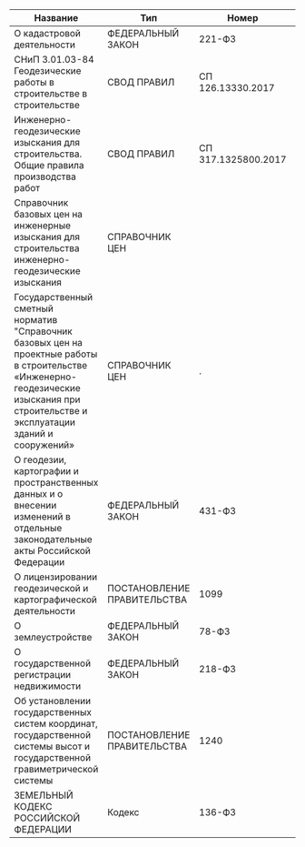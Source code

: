 | Название                                                                                                                                                        | Тип | Номер | Дата |
|---------------------------------------------------------------------------------------------------------------------------------------------------------------------------------------|-----------------------------|---------------------|------------|
| О кадастровой деятельности                                                                                                                                                            | ФЕДЕРАЛЬНЫЙ ЗАКОН           | 221-ФЗ              | 24.07.2007 |
| СНиП 3.01.03-84 Геодезические работы в строительстве в строительстве                                                                                                                  | СВОД ПРАВИЛ                 | СП 126.13330.2017   |            |
| Инженерно-геодезические изыскания для строительства. Общие правила производства работ                                                                                                 | СВОД ПРАВИЛ                 | СП 317.1325800.2017 |            |
| Справочник базовых цен на инженерные изыскания для строительства инженерно-геодезические изыскания                                                                                    | СПРАВОЧНИК ЦЕН              |                     |            |
| Государственный сметный норматив "Справочник базовых цен на проектные работы в строительстве «Инженерно-геодезические изыскания при строительстве и эксплуатации зданий и сооружений» | СПРАВОЧНИК ЦЕН              | .                   |            |
| О геодезии, картографии и пространственных данных и о внесении изменений в отдельные законодательные акты Российской Федерации                                                        | ФЕДЕРАЛЬНЫЙ ЗАКОН           | 431-ФЗ              | 30.12.2015 |
| О лицензировании геодезической и картографической деятельности                                                                                                                        | ПОСТАНОВЛЕНИЕ ПРАВИТЕЛЬСТВА | 1099                | 28.10.2016 |
| О землеустройстве                                                                                                                                                                     | ФЕДЕРАЛЬНЫЙ ЗАКОН           | 78-ФЗ               | 18.06.2001 |
| О государственной регистрации недвижимости                                                                                                                                            | ФЕДЕРАЛЬНЫЙ ЗАКОН           | 218-ФЗ              | 13.07.2015 |
| Об установлении государственных систем координат, государственной системы высот и государственной гравиметрической системы                                                            | ПОСТАНОВЛЕНИЕ ПРАВИТЕЛЬСТВА | 1240                | 24.11.2016 |
| ЗЕМЕЛЬНЫЙ КОДЕКС РОССИЙСКОЙ ФЕДЕРАЦИИ                                                                                                                                                 | Кодекс                      | 136-ФЗ              | 25.10.2001 |
